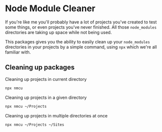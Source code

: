 # Node Module Cleaner

If you're like me you'll probably have a lot of projects you've created to test some things, or even projects you've never finished. All those `node_modules` directories are taking up space while not being used.

This packages gives you the ability to easily clean up your `node_modules` directories in your projects by a simple command, using `npx` which we're all familiar with.

## Cleaning up packages

Cleaning up projects in current directory

```bash
npx nmcu
```

Cleaning up projects in a given directory

```bash
npx nmcu ~/Projects
```

Cleaning up projects in multiple directories at once

```bash
npx nmcu ~/Projects ~/Sites
```
